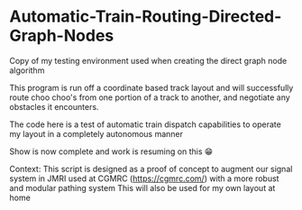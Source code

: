 # Automatic-Train-Routing-Directed-Graph-Nodes
Copy of my testing environment used when creating the direct graph node algorithm

This program is run off a coordinate based track layout and will successfully route choo choo's from one portion of a track to another, and negotiate any obstacles it encounters.

The code here is a test of automatic train dispatch capabilities to operate my layout in a completely autonomous manner

Show is now complete and work is resuming on this 😁

Context: This script is designed as a proof of concept to augment our signal system in JMRI used at CGMRC (https://cgmrc.com/) with a more robust and modular pathing system
This will also be used for my own layout at home
